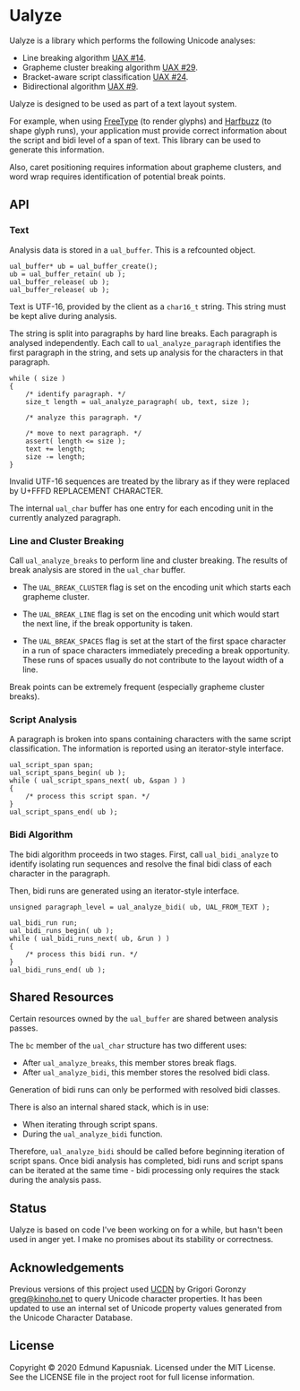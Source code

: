 # Ualyze

Ualyze is a library which performs the following Unicode analyses:

  * Line breaking algorithm [UAX #14](https://unicode.org/reports/tr14/).
  * Grapheme cluster breaking algorithm [UAX #29](https://unicode.org/reports/tr29/#Grapheme_Cluster_Boundaries).
  * Bracket-aware script classification [UAX #24](https://unicode.org/reports/tr24/#Classification_by_Script).
  * Bidirectional algorithm [UAX #9](https://unicode.org/reports/tr9/).

Ualyze is designed to be used as part of a text layout system.

For example, when using [FreeType](https://freetype.org) (to render glyphs)
and [Harfbuzz](http://harfbuzz.org) (to shape glyph runs), your application
must provide correct information about the script and bidi level of a span of
text.  This library can be used to generate this information.

Also, caret positioning requires information about grapheme clusters, and word
wrap requires identification of potential break points.


## API

### Text

Analysis data is stored in a `ual_buffer`.  This is a refcounted object.

    ual_buffer* ub = ual_buffer_create();
    ub = ual_buffer_retain( ub );
    ual_buffer_release( ub );
    ual_buffer_release( ub );

Text is UTF-16, provided by the client as a `char16_t` string.  This string
must be kept alive during analysis.

The string is split into paragraphs by hard line breaks.  Each paragraph is
analysed independently.  Each call to `ual_analyze_paragraph` identifies the
first paragraph in the string, and sets up analysis for the characters in
that paragraph.

    while ( size )
    {
        /* identify paragraph. */
        size_t length = ual_analyze_paragraph( ub, text, size );

        /* analyze this paragraph. */

        /* move to next paragraph. */
        assert( length <= size );
        text += length;
        size -= length;
    }

Invalid UTF-16 sequences are treated by the library as if they were replaced
by U+FFFD REPLACEMENT CHARACTER.

The internal `ual_char` buffer has one entry for each encoding unit in the
currently analyzed paragraph.


### Line and Cluster Breaking

Call `ual_analyze_breaks` to perform line and cluster breaking.  The results of
break analysis are stored in the `ual_char` buffer.

  * The `UAL_BREAK_CLUSTER` flag is set on the encoding unit which starts each
    grapheme cluster.

  * The `UAL_BREAK_LINE` flag is set on the encoding unit which would start
    the next line, if the break opportunity is taken.

  * The `UAL_BREAK_SPACES` flag is set at the start of the first space
    character in a run of space characters immediately preceding a break
    opportunity.  These runs of spaces usually do not contribute to the layout
    width of a line.

Break points can be extremely frequent (especially grapheme cluster breaks).


### Script Analysis

A paragraph is broken into spans containing characters with the same script
classification.  The information is reported using an iterator-style interface.

    ual_script_span span;
    ual_script_spans_begin( ub );
    while ( ual_script_spans_next( ub, &span ) )
    {
        /* process this script span. */
    }
    ual_script_spans_end( ub );


### Bidi Algorithm

The bidi algorithm proceeds in two stages.  First, call `ual_bidi_analyze` to
identify isolating run sequences and resolve the final bidi class of each
character in the paragraph.

Then, bidi runs are generated using an iterator-style interface.

    unsigned paragraph_level = ual_analyze_bidi( ub, UAL_FROM_TEXT );

    ual_bidi_run run;
    ual_bidi_runs_begin( ub );
    while ( ual_bidi_runs_next( ub, &run ) )
    {
        /* process this bidi run. */
    }
    ual_bidi_runs_end( ub );


## Shared Resources

Certain resources owned by the `ual_buffer` are shared between analysis passes.

The `bc` member of the `ual_char` structure has two different uses:

  * After `ual_analyze_breaks`, this member stores break flags.
  * After `ual_analyze_bidi`, this member stores the resolved bidi class.

Generation of bidi runs can only be performed with resolved bidi classes.

There is also an internal shared stack, which is in use:

  * When iterating through script spans.
  * During the `ual_analyze_bidi` function.

Therefore, `ual_analyze_bidi` should be called before beginning iteration of
script spans.  Once bidi analysis has completed, bidi runs and script spans can
be iterated at the same time - bidi processing only requires the stack during
the analysis pass.


## Status

Ualyze is based on code I've been working on for a while, but hasn't been used
in anger yet.  I make no promises about its stability or correctness.


## Acknowledgements

Previous versions of this project used [UCDN](https://github.com/grigorig/ucdn)
by Grigori Goronzy <greg@kinoho.net> to query Unicode character properties.
It has been updated to use an internal set of Unicode property values generated
from the Unicode Character Database.


## License

Copyright © 2020 Edmund Kapusniak.  Licensed under the MIT License. See the
LICENSE file in the project root for full license information.


